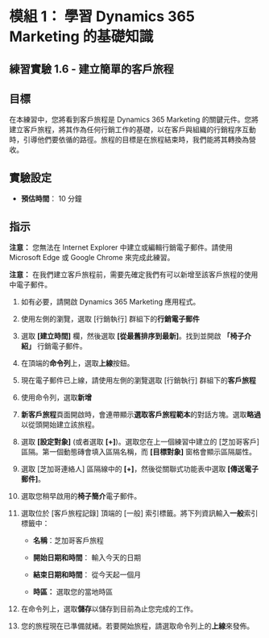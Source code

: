 ﻿---
lab:
    title: '實驗 1.6： 建立簡單的客戶旅程'
    module: '模組 1： 學習 Dynamics 365 Marketing 的基礎知識'
---

模組 1： 學習 Dynamics 365 Marketing 的基礎知識
========================

## 練習實驗 1.6 - 建立簡單的客戶旅程

## 目標

在本練習中，您將看到客戶旅程是 Dynamics 365 Marketing 的關鍵元件。您將建立客戶旅程，將其作為任何行銷工作的基礎，以在客戶與組織的行銷程序互動時，引導他們要依循的路徑。旅程的目標是在旅程結束時，我們能將其轉換為營收。

## 實驗設定

  - **預估時間**： 10 分鐘

## 指示

**注意：** 您無法在 Internet Explorer 中建立或編輯行銷電子郵件。請使用 Microsoft Edge 或 Google Chrome 來完成此練習。

**注意：** 在我們建立客戶旅程前，需要先確定我們有可以新增至該客戶旅程的使用中電子郵件。 

1. 如有必要，請開啟 Dynamics 365 Marketing 應用程式。 

2. 使用左側的瀏覽，選取 [行銷執行] 群組下的**行銷電子郵件**

3. 選取 **[建立時間]** 欄，然後選取 **[從最舊排序到最新]**。找到並開啟 **「椅子介紹」** 行銷電子郵件。 

4. 在頂端的**命令列**上，選取**上線**按鈕。 

5. 現在電子郵件已上線，請使用左側的瀏覽選取 [行銷執行] 群組下的**客戶旅程**

6. 使用命令列，選取**新增** 

7. **新客戶旅程**頁面開啟時，會連帶顯示**選取客戶旅程範本**的對話方塊。選取**略過**以從頭開始建立該旅程。

8. 選取 **[設定對象]** (或者選取 **[+]**)。選取您在上一個練習中建立的 [芝加哥客戶] 區隔。第一個動態磚會填入區隔名稱，而 **[目標對象]** 窗格會顯示區隔屬性。

9. 選取 [芝加哥連絡人] 區隔線中的 **[+]**，然後從關聯式功能表中選取 **[傳送電子郵件]**。

10. 選取您稍早啟用的**椅子簡介**電子郵件。 

11. 選取位於 [客戶旅程記錄] 頂端的 [一般] 索引標籤。將下列資訊輸入**一般**索引標籤中：

	- **名稱**：芝加哥客戶旅程

	- **開始日期和時間**： 輸入今天的日期

	- **結束日期和時間**： 從今天起一個月

	- **時區：** 選取您的當地時區 

12. 在命令列上，選取**儲存**以儲存到目前為止您完成的工作。

13. 您的旅程現在已準備就緒。若要開始旅程，請選取命令列上的**上線**來發佈。
